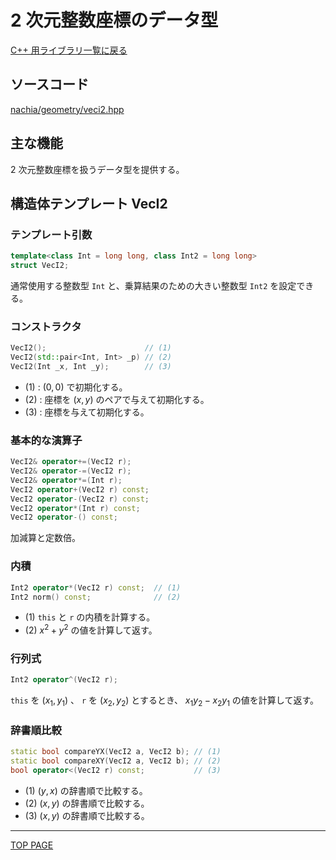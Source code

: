 # 2 次元整数座標のデータ型

[C++ 用ライブラリ一覧に戻る](../index.md)

## ソースコード

[nachia/geometry/veci2.hpp](https://github.com/NachiaVivias/cp-library/blob/main/Cpp/Include/nachia/geometry/veci2.hpp)

## 主な機能

$2$ 次元整数座標を扱うデータ型を提供する。

## 構造体テンプレート VecI2

### テンプレート引数

```c++
template<class Int = long long, class Int2 = long long>
struct VecI2;
```

通常使用する整数型 `Int` と、乗算結果のための大きい整数型 `Int2` を設定できる。

### コンストラクタ

```c++
VecI2();                      // (1)
VecI2(std::pair<Int, Int> _p) // (2)
VecI2(Int _x, Int _y);        // (3)
```

* (1) : $(0,0)$ で初期化する。
* (2) : 座標を $(x,y)$ のペアで与えて初期化する。
* (3) : 座標を与えて初期化する。

### 基本的な演算子

```c++
VecI2& operator+=(VecI2 r);
VecI2& operator-=(VecI2 r);
VecI2& operator*=(Int r);
VecI2 operator+(VecI2 r) const;
VecI2 operator-(VecI2 r) const;
VecI2 operator*(Int r) const;
VecI2 operator-() const;
```

加減算と定数倍。

### 内積

```c++
Int2 operator*(VecI2 r) const;  // (1)
Int2 norm() const;              // (2)
```

* (1) `this` と `r` の内積を計算する。
* (2) $x^2+y^2$ の値を計算して返す。

### 行列式

```c++
Int2 operator^(VecI2 r);
```

`this` を $(x _ 1,y _ 1)$ 、 `r` を $(x _ 2,y _ 2)$ とするとき、 $x _ 1y _2-x _ 2y _ 1$ の値を計算して返す。

### 辞書順比較

```c++
static bool compareYX(VecI2 a, VecI2 b); // (1)
static bool compareXY(VecI2 a, VecI2 b); // (2)
bool operator<(VecI2 r) const;           // (3)
```

* (1) $(y,x)$ の辞書順で比較する。
* (2) $(x,y)$ の辞書順で比較する。
* (3) $(x,y)$ の辞書順で比較する。

---

[TOP PAGE](https://nachiavivias.github.io/cp-library/)


<script type="text/x-mathjax-config">MathJax.Hub.Config({tex2jax:{inlineMath:[['\$','\$']],processEscapes:true},CommonHTML: {matchFontHeight:false}});</script>
<script type="text/javascript" async src="https://cdnjs.cloudflare.com/ajax/libs/mathjax/2.7.1/MathJax.js?config=TeX-MML-AM_CHTML"></script>
